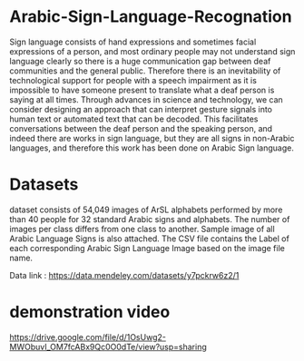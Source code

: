 # Arabic-Sign-Language-Recognation

Sign language consists of hand expressions and sometimes facial expressions of a person, and most ordinary people may not understand sign language clearly so there is a huge communication gap between deaf communities and the general public. Therefore there is an inevitability of technological support for people with a speech impairment as it is impossible to have someone present to translate what a deaf person is saying at all times. Through advances in science and technology, we can consider designing an approach that can interpret gesture signals into human text or automated text that can be decoded. This facilitates conversations between the deaf person and the speaking person, and indeed there are works in sign language, but they are all signs in non-Arabic languages, and therefore this work has been done on Arabic Sign language.
# Datasets
dataset consists of 54,049 images of ArSL alphabets performed by more than 40 people for 32 standard Arabic signs and alphabets. The number of images per class differs from one class to another. Sample image of all Arabic Language Signs is also attached. The CSV file contains the Label of each corresponding Arabic Sign Language Image based on the image file name.

Data link : https://data.mendeley.com/datasets/y7pckrw6z2/1


# demonstration video
https://drive.google.com/file/d/1OsUwg2-MWObuvI_OM7fcABx9Qc0O0dTe/view?usp=sharing

